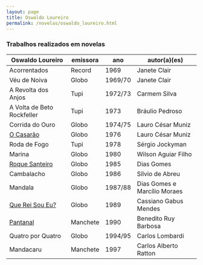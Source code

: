 ```yaml
---
layout: page
title: Oswaldo Loureiro
permalink: /novelas/oswaldo_loureiro.html
---
```


### Trabalhos realizados em novelas

Oswaldo Loureiro | emissora | ano | autor(a)(es)
---------------- | -------- | --- | ------------
Acorrentados | Record | 1969 | Janete Clair
Véu de Noiva | Globo | 1969/70 | Janete Clair
A Revolta dos Anjos | Tupi | 1972/73 | Carmem Silva
A Volta de Beto Rockfeller | Tupi | 1973 | Bráulio Pedroso
Corrida do Ouro | Globo | 1974/75 | Lauro César Muniz
[O Casarão](/novelas/o_casarao.html) | Globo | 1976 | Lauro César Muniz
Roda de Fogo | Tupi | 1978 | Sérgio Jockyman
Marina | Globo | 1980 | Wilson Aguiar Filho
[Roque Santeiro](/novelas/roque_santeiro.html) | Globo | 1985 | Dias Gomes
Cambalacho | Globo | 1986 | Sílvio de Abreu
Mandala | Globo | 1987/88 | Dias Gomes e Marcílio Moraes
[Que Rei Sou Eu?](/novelas/que_rei_sou_eu.html) | Globo | 1989 | Cassiano Gabus Mendes
[Pantanal](/novelas/pantanal.html) | Manchete | 1990 | Benedito Ruy Barbosa
Quatro por Quatro | Globo | 1994/95 | Carlos Lombardi
Mandacaru | Manchete | 1997 | Carlos Alberto Ratton